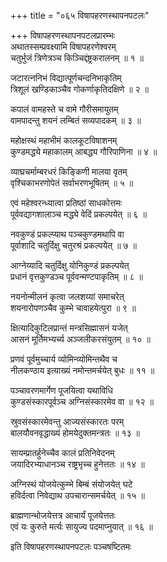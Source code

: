 +++
title = "०६५ विषापहरणस्थापनपटलः"

+++
विषापहरणस्थापनपटलप्रारम्भः    
अथातस्सम्प्रवक्ष्यामि विषापहरणेश्वरम्  
चतुर्भुजं त्रिणेत्रञ्च किञ्चिद्दंष्ट्रकरालनम् ॥ १ ॥


जटारत्ननिभं विद्यात्पूर्णचन्दनिभाकृतिम्  
त्रिशूलं खण्डिकाञ्चैव गोकर्णाकृतिदक्षिणे ॥ २ ॥


कपालं वामहस्ते च वामे गौरीसमायुतम्  
वामपादन्तु शयनं लम्बितं सव्यपादकम् ॥ ३ ॥


महोक्षस्थं महाभीमं कालकूटविषाशनम्  
कुण्डमद्ध्ये महाकालम् आबद्ध्य गौरिपाणिना ॥ ४ ॥


व्याघ्रचर्माम्बरधरं किङ्किणी मालया वृतम्  
वृश्चिकाभरणोपेतं सर्वाभरणभूषितम् ॥ ५ ॥


एवं महेश्वरन्ध्यात्वा प्रतिष्ठां साधकोत्तमः  
पूर्ववद्यागशालाञ्च मद्ध्ये वेदिं प्रकल्पयेत् ॥ ६ ॥


नवकुण्डं प्रकल्प्याथ पञ्चकुण्डमथापि वा  
पूर्वाशादि चतुर्दिक्षु चतुरश्रं प्रकल्पयेत् ॥ ७ ॥


आग्नेय्यादि चतुर्दिक्षु योनिकुण्डं प्रकल्पयेत्  
प्रधानं वृत्तकुण्डञ्च पूर्ववन्मण्टपाकृतिम् ॥ ८ ॥


नयनोन्मीलनं कृत्वा जलशय्यां समाचरेत्  
शयनारोपणञ्चैव कुम्भे चावाहयेत्पुरा ॥ ९ ॥


क्षित्यादिकुटिलप्रान्तं मन्त्रसिह्मासनं यजेत्  
आसनं मूर्तिमभ्यर्च्य अञ्जलीकरसंयुतम् ॥ १० ॥



प्रणवं पूर्वमुच्चार्य व्योमिन्व्योमिन्तथैव च  
नीलकण्ठाय इत्याख्यं नमोन्तमर्चयेत् बुधः ॥ ११ ॥


पञ्चावरणमार्गेण पूजयित्वा यथाविधि  
कुण्डसंस्कारपूर्वञ्च अग्निसंस्कारमेव वा ॥ १२ ॥


स्रुवसंस्कारमेवन्तु आज्यसंस्कारतः परम्  
बालयौवनवृद्धाख्यं होमयेदुक्तमन्त्रतः ॥ १३ ॥


सायम्प्रातर्हुनेच्चैव कालं प्रतिनिवेदनम्  
जयादिरभ्याधानञ्च राष्ट्रभृच्च हुनेत्ततः ॥ १४ ॥


अग्निस्थं योजयेत्कुम्भे बिम्बं संयोजयेत् घटे  
हविर्दत्वा निवेद्याथ उपचारान्समर्चयेत् ॥ १५ ॥


ब्राह्मणान्भोजयेत्तत्र आचार्यं पूजयेत्ततः  
एवं यः कुरुते मर्त्यः सायुज्य पदमाप्नुयात् ॥ १६ ॥


इति विषापहरणस्थापनपटलः पञ्चषष्टितमः  
